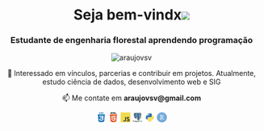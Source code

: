 <h1 align="center">Seja bem-vindx<img src="https://raw.githubusercontent.com/kaueMarques/kaueMarques/master/hi.gif" width="30px"></h1>
<h3 align="center">Estudante de engenharia florestal aprendendo programação</h3>
<p align="center"> <img src="https://komarev.com/ghpvc/?username=araujovsv" alt="araujovsv" /> </p>

<p align="center">🌱 Interessado em vínculos, parcerias e contribuir em projetos. Atualmente, estudo ciência de dados, desenvolvimento web e SIG</p>

<p align="center">📫 Me contate em <b>araujovsv@gmail.com</b></p>

<p align="center">
<img src="https://raw.githubusercontent.com/devicons/devicon/master/icons/css3/css3-plain-wordmark.svg" alt="css3"  width="20" height="20"/>
<img src="https://raw.githubusercontent.com/devicons/devicon/master/icons/html5/html5-original-wordmark.svg" alt="html5"  width="20" height="20"/>
<img src="https://raw.githubusercontent.com/devicons/devicon/master/icons/javascript/javascript-original.svg" alt="javascript" width="20" height="20"/>
<img src="https://raw.githubusercontent.com/devicons/devicon/master/icons/postgresql/postgresql-original-wordmark.svg" alt="postgresql" width="20" height="20"/>
<img src="https://github.com/devicons/devicon/blob/master/icons/python/python-original.svg" alt="python" width="20" height="20"/>
<img src="https://github.com/devicons/devicon/blob/master/icons/rstudio/rstudio-original.svg" alt="rstudio" width="20" height="20"/>
</p>

